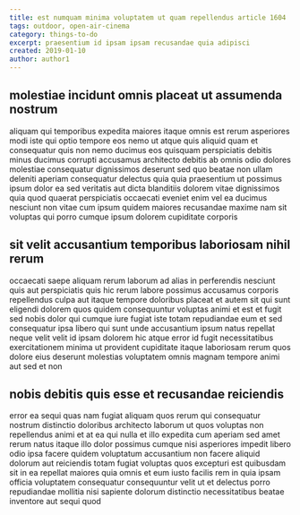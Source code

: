 ```yaml
---
title: est numquam minima voluptatem ut quam repellendus article 1604
tags: outdoor, open-air-cinema
category: things-to-do
excerpt: praesentium id ipsam ipsam recusandae quia adipisci
created: 2019-01-10
author: author1
---
```


## molestiae incidunt omnis placeat ut assumenda nostrum

aliquam qui temporibus expedita maiores itaque omnis est rerum asperiores modi iste qui optio tempore eos nemo ut atque quis aliquid quam et consequatur quis non nemo ducimus eos quisquam perspiciatis debitis minus ducimus corrupti accusamus architecto debitis ab omnis odio dolores molestiae consequatur dignissimos deserunt sed quo beatae non ullam deleniti aperiam consequatur delectus quia quia praesentium ut possimus ipsum dolor ea sed veritatis aut dicta blanditiis dolorem vitae dignissimos quia quod quaerat perspiciatis occaecati eveniet enim vel ea ducimus nesciunt non vitae cum ipsum quidem maiores recusandae maxime nam sit voluptas qui porro cumque ipsum dolorem cupiditate corporis

## sit velit accusantium temporibus laboriosam nihil rerum

occaecati saepe aliquam rerum laborum ad alias in perferendis nesciunt quis aut perspiciatis quis hic rerum labore possimus accusamus corporis repellendus culpa aut itaque tempore doloribus placeat et autem sit qui sunt eligendi dolorem quos quidem consequuntur voluptas animi et est et fugit sed nobis dolor qui cumque iure fugiat iste totam repudiandae eum et sed consequatur ipsa libero qui sunt unde accusantium ipsum natus repellat neque velit velit id ipsam dolorem hic atque error id fugit necessitatibus exercitationem minima ut provident cupiditate itaque laboriosam rerum quos dolore eius deserunt molestias voluptatem omnis magnam tempore animi aut sed et non

## nobis debitis quis esse et recusandae reiciendis

error ea sequi quas nam fugiat aliquam quos rerum qui consequatur nostrum distinctio doloribus architecto laborum ut quos voluptas non repellendus animi et at ea qui nulla et illo expedita cum aperiam sed amet rerum natus itaque illo dolor possimus cumque nisi asperiores impedit libero odio ipsa facere quidem voluptatum accusantium non facere aliquid dolorum aut reiciendis totam fugiat voluptas quos excepturi est quibusdam sit in ea repellat maiores quia omnis et eum iusto facilis rem in quia ipsam officia voluptatem consequatur consequuntur velit ut et delectus porro repudiandae mollitia nisi sapiente dolorum distinctio necessitatibus beatae inventore aut sequi quod
